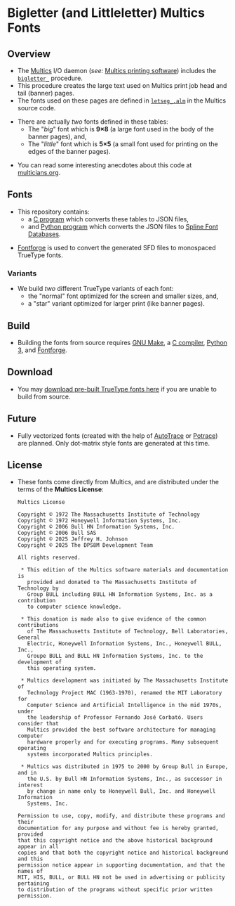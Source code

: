 <!-- SPDX-License-Identifier: Multics -->
<!-- Copyright (c) 1972 Massachusetts Institute of Technology -->
<!-- Copyright (c) 1972 Honeywell Information Systems, Inc. -->
<!-- Copyright (c) 2006 Bull HN Information Systems, Inc. -->
<!-- Copyright (c) 2006 Bull SAS -->
<!-- Copyright (c) 2025 Jeffrey H. Johnson -->
<!-- Copyright (c) 2025 The DPS8M Development Team -->
<!-- scspell-id: 9c26b4ce-9415-11f0-9013-80ee73e9b8e7 -->
# Bigletter (and Littleletter) Multics Fonts

## Overview

* The [Multics](https://swenson.org/multics_wiki/) I/O daemon (*see:* [Multics printing software](https://multicians.org/printer.html)) includes the [`bigletter_`](https://dps8m.gitlab.io/sb/MR12.8/library_dir_dir/system_library_standard/source/bound_printing_cmds_.s.archive/bigletter_.pl1.html) procedure.
* This procedure creates the large text used on Multics print job head and tail (banner) pages.
* The fonts used on these pages are defined in [`letseg_.alm`](https://dps8m.gitlab.io/sb/MR12.8/library_dir_dir/system_library_standard/source/bound_printing_cmds_.s.archive/letseg_.alm.html) in the Multics source code.
[]()

[]()
* There are actually *two* fonts defined in these tables:
  * The "*big*" font which is **9×8** (a large font used in the body of the banner pages), and,
  * The "*little*" font which is **5×5** (a small font used for printing on the edges of the banner pages).
[]()

[]()
* You can read some interesting anecdotes about this code at [multicians.org](https://multicians.org/bigletter_.html).

## Fonts

* This repository contains:
  * a [C program](makefont.c) which converts these tables to JSON files,
  * and [Python program](makefont.py) which converts the JSON files to [Spline Font Databases](https://github.com/fontforge/fontforge/blob/master/fontforge/sfd.c).
[]()

[]()
* [Fontforge](https://fontforge.org/) is used to convert the generated SFD files to monospaced TrueType fonts.

### Variants

* We build *two* different TrueType variants of each font:
  * the "normal" font optimized for the screen and smaller sizes, and,
  * a "star" variant optimized for larger print (like banner pages).

## Build

* Building the fonts from source requires [GNU Make](https://www.gnu.org/software/make/), a [C compiler](https://gcc.gnu.org/), [Python 3](https://www.python.org/), and [Fontforge](https://fontforge.org/).

## Download

* You may [download pre-built TrueType fonts here](TrueType) if you are unable to build from source.

## Future

* Fully vectorized fonts (created with the help of [AutoTrace](https://github.com/autotrace/autotrace) or [Potrace](https://potrace.sourceforge.net/)) are planned.  Only dot‑matrix style fonts are generated at this time.

## License

* These fonts come directly from Multics, and are distributed under the terms of the **Multics License**:
  []()

  []()
  ```
  Multics License

  Copyright © 1972 The Massachusetts Institute of Technology
  Copyright © 1972 Honeywell Information Systems, Inc.
  Copyright © 2006 Bull HN Information Systems, Inc.
  Copyright © 2006 Bull SAS
  Copyright © 2025 Jeffrey H. Johnson
  Copyright © 2025 The DPS8M Development Team

  All rights reserved.

   * This edition of the Multics software materials and documentation is
     provided and donated to The Massachusetts Institute of Technology by
     Group BULL including BULL HN Information Systems, Inc. as a contribution
     to computer science knowledge.

   * This donation is made also to give evidence of the common contributions
     of The Massachusetts Institute of Technology, Bell Laboratories, General
     Electric, Honeywell Information Systems, Inc., Honeywell BULL, Inc.,
     Groupe BULL and BULL HN Information Systems, Inc. to the development of
     this operating system.

   * Multics development was initiated by The Massachusetts Institute of
     Technology Project MAC (1963-1970), renamed the MIT Laboratory for
     Computer Science and Artificial Intelligence in the mid 1970s, under
     the leadership of Professor Fernando José Corbató. Users consider that
     Multics provided the best software architecture for managing computer
     hardware properly and for executing programs. Many subsequent operating
     systems incorporated Multics principles.

   * Multics was distributed in 1975 to 2000 by Group Bull in Europe, and in
     the U.S. by Bull HN Information Systems, Inc., as successor in interest
     by change in name only to Honeywell Bull, Inc. and Honeywell Information
     Systems, Inc.

  Permission to use, copy, modify, and distribute these programs and their
  documentation for any purpose and without fee is hereby granted, provided
  that this copyright notice and the above historical background appear in all
  copies and that both the copyright notice and historical background and this
  permission notice appear in supporting documentation, and that the names of
  MIT, HIS, BULL, or BULL HN not be used in advertising or publicity pertaining
  to distribution of the programs without specific prior written permission.
  ```
